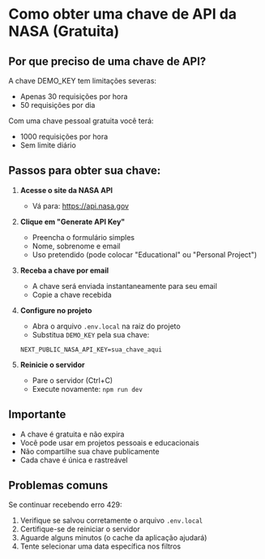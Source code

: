 # Como obter uma chave de API da NASA (Gratuita)

## Por que preciso de uma chave de API?

A chave DEMO_KEY tem limitações severas:
- Apenas 30 requisições por hora
- 50 requisições por dia

Com uma chave pessoal gratuita você terá:
- 1000 requisições por hora
- Sem limite diário

## Passos para obter sua chave:

1. **Acesse o site da NASA API**
   - Vá para: https://api.nasa.gov

2. **Clique em "Generate API Key"**
   - Preencha o formulário simples
   - Nome, sobrenome e email
   - Uso pretendido (pode colocar "Educational" ou "Personal Project")

3. **Receba a chave por email**
   - A chave será enviada instantaneamente para seu email
   - Copie a chave recebida

4. **Configure no projeto**
   - Abra o arquivo `.env.local` na raiz do projeto
   - Substitua `DEMO_KEY` pela sua chave:
   ```
   NEXT_PUBLIC_NASA_API_KEY=sua_chave_aqui
   ```

5. **Reinicie o servidor**
   - Pare o servidor (Ctrl+C)
   - Execute novamente: `npm run dev`

## Importante

- A chave é gratuita e não expira
- Você pode usar em projetos pessoais e educacionais
- Não compartilhe sua chave publicamente
- Cada chave é única e rastreável

## Problemas comuns

Se continuar recebendo erro 429:
1. Verifique se salvou corretamente o arquivo `.env.local`
2. Certifique-se de reiniciar o servidor
3. Aguarde alguns minutos (o cache da aplicação ajudará)
4. Tente selecionar uma data específica nos filtros